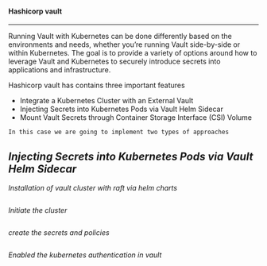 #### Hashicorp vault
----

Running Vault with Kubernetes can be done differently based on the environments and needs, whether you’re running Vault side-by-side or within Kubernetes. The goal is to provide a variety of options around how to leverage Vault and Kubernetes to securely introduce secrets into applications and infrastructure.

Hashicorp vault has contains three important features

* Integrate a Kubernetes Cluster with an External Vault
* Injecting Secrets into Kubernetes Pods via Vault Helm Sidecar
* Mount Vault Secrets through Container Storage Interface (CSI) Volume

`In this case we are going to implement two types of approaches`

_Injecting Secrets into Kubernetes Pods via Vault Helm Sidecar_
---



_Installation of vault cluster with raft via helm charts_

```bash
```

_Initiate the cluster_

```bash
```

_create the secrets and policies_

```bash
```

_Enabled the kubernetes authentication in vault_

```bash
```

